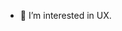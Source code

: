 - 👀 I’m interested in UX.

<!---
cookievscupcake/cookievscupcake is a ✨ special ✨ repository because its `README.md` (this file) appears on your GitHub profile.
You can click the Preview link to take a look at your changes.
--->
